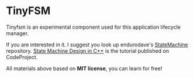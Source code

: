 # TinyFSM

Tinyfsm is an experimental component used for this application lifecycle manager.

If you are interested in it. I suggest you look up endurodave's [StateMachine](https://github.com/endurodave/StateMachine) repository. [State Machine Design in C++](https://www.codeproject.com/Articles/1087619/State-Machine-Design-in-Cplusplus) is the tutorial published on CodeProject.

All materials above based on **MIT license**, you can learn for free!
